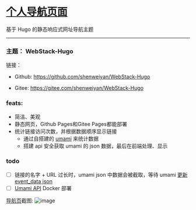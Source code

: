 # [个人导航页面](https://nav.xzgl.site/)

基于 Hugo 的静态响应式网址导航主题
***
### 主题： WebStack-Hugo

链接：

* Github: https://github.com/shenweiyan/WebStack-Hugo

* Gitee: https://gitee.com/shenweiyan/WebStack-Hugo

### feats:

* 简洁、美观
* 静态网页，Github Pages和Gitee Pages都能部署
* 统计链接访问次数，并根据数据顺序显示链接
  * 通过自搭建的 [umami](https://github.com/umami-software/umami) 来统计数据
  * 搭建 api 安全获取 umami 的 json 数据，最后在前端处理、显示

### todo

- [ ] 链接的名字 + URL 过长时，umami json 中数据会被截取，等待 umami [更新 event_data json](https://github.com/umami-software/umami/issues/1830)
- [ ] [Umami API](https://github.com/ihavenoideaa/umami-api) Docker 部署

[导航页](https://nav.xzgl.site/)截图:
![image](https://user-images.githubusercontent.com/101545842/230769446-a32cd9d0-174f-4527-91bf-e37489c71d5b.png)

